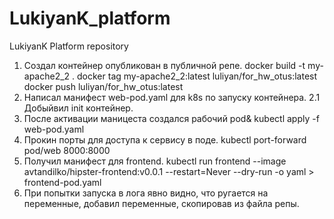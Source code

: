 # LukiyanK_platform
LukiyanK Platform repository
1. Создал контейнер опубликован в публичной репе.
	docker build -t my-apache2_2 .
	docker tag my-apache2_2:latest luliyan/for_hw_otus:latest
	docker push luliyan/for_hw_otus:latest 
2. Написал манифест web-pod.yaml для k8s по запуску контейнера.
  2.1 Добыйвил init контейнер.
3. После активации маницеста создался рабочий pod&
	kubectl apply -f web-pod.yaml
4. Прокин порты для доступа к сервису в поде.
	kubectl port-forward pod/web 8000:8000
5. Получил манифест для frontend.
	kubectl run frontend --image avtandilko/hipster-frontend:v0.0.1 --restart=Never --dry-run -o yaml > frontend-pod.yaml
6. При попытки запуска в лога явно видно, что ругается на переменные, добавил переменные, скопировав из файла репы.
